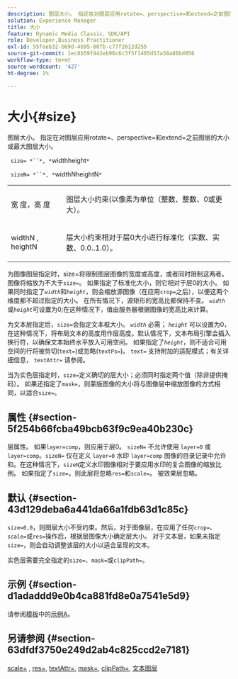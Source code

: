 ```yaml
---
description: 图层大小。 指定在对图层应用rotate=、perspective=和extend=之前图层的大小或最大图层大小。
solution: Experience Manager
title: 大小
feature: Dynamic Media Classic，SDK/API
role: Developer,Business Practitioner
exl-id: 55feeb32-b69d-4b95-80fb-c77f2612d255
source-git-commit: 1ec8b59f442eb96c6c3f5f1405d57a38a86bd056
workflow-type: tm+mt
source-wordcount: '427'
ht-degree: 1%

---
```


# 大小{#size}

图层大小。 指定在对图层应用rotate=、perspective=和extend=之前图层的大小或最大图层大小。

` size= *``*, *`widthheight`*`

` sizeN= *``*, *`widthNheightN`*`

<table id="simpletable_FBE17D736F93485AA0053BF447B4CC9F"> 
 <tr class="strow"> 
  <td class="stentry"> <p> <span class="codeph"> <span class="varname"> 宽 </span>度，高 <span class="varname"> 度  </span> </span> </p> </td> 
  <td class="stentry"> <p>图层大小约束(以像素为单位（整数、整数、0或更大）。 </p> </td> 
 </tr> 
 <tr class="strow"> 
  <td class="stentry"> <p> <span class="codeph"> <span class="varname"> widthN  </span>,  <span class="varname"> heightN  </span> </span> </p> </td> 
  <td class="stentry"> <p>层大小约束相对于层0大小进行标准化（实数、实数、0.0..1.0）。 </p> </td> 
 </tr> 
</table>

为图像图层指定时，size=将限制图层图像的宽度或高度，或者同时限制这两者。 图像将缩放为不大于`size=`。 如果指定了标准化大小，则它相对于层0的大小。 如果同时指定了&#x200B;*`width`*&#x200B;和&#x200B;*`height`*，则会缩放源图像（在应用`crop=`之后），以便这两个维度都不超过指定的大小。 在所有情况下，源矩形的宽高比都保持不变。 *`width`*&#x200B;或&#x200B;*`height`*&#x200B;可设置为0;在这种情况下，值由服务器根据图像的宽高比来计算。

为文本层指定后，`size=`会指定文本框大小。 *`width`* 必需； *`height`* 可以设置为0，在这种情况下，将布局文本的高度用作层高度。默认情况下，文本布局引擎会插入换行符，以确保文本始终水平放入可用空间。 如果指定了&#x200B;*`height`*，则不适合可用空间的行将被剪切(`text=`)或忽略(`textPs=`)。 `text=` 支持附加的适配模式；有关详细信息， `textAttr=` 请参阅。

当为实色层指定时，`size=`定义确切的层大小；必须同时指定两个值（除非提供掩码）。 如果还指定了`mask=`，则蒙版图像的大小将与图像层中缩放图像的方式相同，以适合`size=`。

## 属性 {#section-5f254b66fcba49bcb63f9c9ea40b230c}

层属性。 如果`layer=comp`，则应用于层0。 `sizeN=` 不允许使用 `layer=0` 或 `layer=comp`。`sizeN=` 仅在定义 `layer=0` 水印 `layer=comp` 图像的目录记录中允许和。在这种情况下，`sizeN`定义水印图像相对于要应用水印的复合图像的缩放比例。 如果指定了`size=`，则此层将忽略`res=`和`scale=`。 被效果层忽略。

## 默认 {#section-43d129deba6a441da66a1fdb63d1c85c}

`size=0,0`，则图层大小不受约束。然后，对于图像层，在应用了任何`crop=`、`scale=`或`res=`操作后，根据层图像大小确定层大小。 对于文本层，如果未指定`size=`，则会自动调整该层的大小以适合呈现的文本。

实色层需要完全指定的`size=`、`mask=`或`clipPath=`。

## 示例 {#section-d1adaddd9e0b4ca881fd8e0a7541e5d9}

请参阅[模板](../../../../../is-api/http-ref/image-serving-api-ref/c-http-protocol-reference/c-templates/c-templates.md#concept-3cd2d2adae0e41b2979b9640244d4d3e)中的[示例A](../../../../../is-api/http-ref/image-serving-api-ref/c-http-protocol-reference/c-templates/r-example-a.md#reference-c78ea82e8a1646738e764fa6685dfbac)。

## 另请参阅 {#section-63dfdf3750e249d2ab4c825ccd2e7181}

[scale=](../../../../../is-api/http-ref/image-serving-api-ref/c-http-protocol-reference/c-command-reference/r-is-http-scale.md#reference-098c30cea1764f189e6f7c7e400cc065) ,  [res=](../../../../../is-api/http-ref/image-serving-api-ref/c-http-protocol-reference/c-command-reference/r-res.md#reference-3d6fe416801148dea0f786f2b5169e55),  [textAttr=](../../../../../is-api/http-ref/image-serving-api-ref/c-http-protocol-reference/c-command-reference/r-textattr.md#reference-ff00484fa3244286abeff34911f7ec0d),  [mask=](../../../../../is-api/http-ref/image-serving-api-ref/c-http-protocol-reference/c-command-reference/r-mask.md#reference-922254e027404fb890b850e2723ee06e),  [clipPath=](../../../../../is-api/http-ref/image-serving-api-ref/c-http-protocol-reference/c-command-reference/r-clippath.md#reference-8139b1b52dc54749b51b109521ddf83d),  [文本图层](../../../../../is-api/http-ref/image-serving-api-ref/c-http-protocol-reference/c-text-formatting/r-text-layers.md#reference-47e78cfb18134db5ab09e17af14a6a8f)
